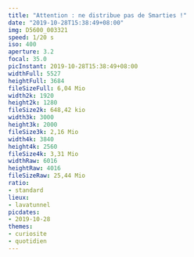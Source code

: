 ```yaml
---
title: "Attention : ne distribue pas de Smarties !"
date: "2019-10-28T15:38:49+08:00"
img: D5600_003321
speed: 1/20 s
iso: 400
aperture: 3.2
focal: 35.0
picInstant: 2019-10-28T15:38:49+08:00
widthFull: 5527
heightFull: 3684
fileSizeFull: 6,04 Mio
width2k: 1920
height2k: 1280
fileSize2k: 648,42 kio
width3k: 3000
height3k: 2000
fileSize3k: 2,16 Mio
width4k: 3840
height4k: 2560
fileSize4k: 3,31 Mio
widthRaw: 6016
heightRaw: 4016
fileSizeRaw: 25,44 Mio
ratio:
- standard
lieux:
- lavatunnel
picdates:
- 2019-10-28
themes:
- curiosite
- quotidien
---
```


